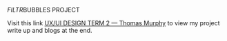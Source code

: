*FILTR*BUBBLES PROJECT


Visit this link [UX/UI DESIGN TERM 2 — Thomas Murphy](https://thomasmurphy.work/uxui-design-term-2/) to view my project write up and blogs at the end. 